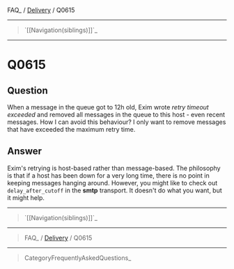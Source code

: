 FAQ\_ / [Delivery](FAQ/Delivery) / Q0615

* * * * *

> \`[[Navigation(siblings)]]\`\_

* * * * *

Q0615
=====

Question
--------

When a message in the queue got to 12h old, Exim wrote *retry timeout
exceeded* and removed all messages in the queue to this host - even
recent messages. How I can avoid this behaviour? I only want to remove
messages that have exceeded the maximum retry time.

Answer
------

Exim's retrying is host-based rather than message-based. The philosophy
is that if a host has been down for a very long time, there is no point
in keeping messages hanging around. However, you might like to check out
`delay_after_cutoff` in the **smtp** transport. It doesn't do what you
want, but it might help.

* * * * *

> \`[[Navigation(siblings)]]\`\_

* * * * *

> FAQ\_ / [Delivery](FAQ/Delivery) / Q0615

* * * * *

> CategoryFrequentlyAskedQuestions\_
